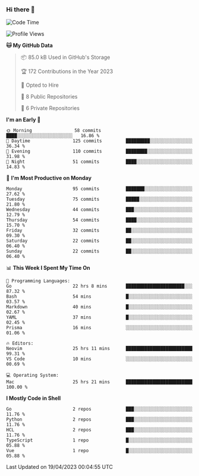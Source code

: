 ### Hi there 👋
<!--![visitors](https://visitor-badge.glitch.me/badge?page_id=d0zingcat)-->
<!--
**d0zingcat/d0zingcat** is a ✨ _special_ ✨ repository because its `README.md` (this file) appears on your GitHub profile.

Here are some ideas to get you started:

- 🔭 I’m currently working on ...
- 🌱 I’m currently learning ...
- 👯 I’m looking to collaborate on ...
- 🤔 I’m looking for help with ...
- 💬 Ask me about ...
- 📫 How to reach me: ...
- 😄 Pronouns: ...
- ⚡ Fun fact: ...
-->
<!--START_SECTION:waka-->
![Code Time](http://img.shields.io/badge/Code%20Time-2%2C526%20hrs%2051%20mins-blue)

![Profile Views](http://img.shields.io/badge/Profile%20Views-5-blue)

**🐱 My GitHub Data** 

> 📦 85.0 kB Used in GitHub's Storage 
 > 
> 🏆 172 Contributions in the Year 2023
 > 
> 💼 Opted to Hire
 > 
> 📜 8 Public Repositories 
 > 
> 🔑 6 Private Repositories 
 > 
**I'm an Early 🐤** 

```text
🌞 Morning                58 commits          ████░░░░░░░░░░░░░░░░░░░░░   16.86 % 
🌆 Daytime                125 commits         █████████░░░░░░░░░░░░░░░░   36.34 % 
🌃 Evening                110 commits         ████████░░░░░░░░░░░░░░░░░   31.98 % 
🌙 Night                  51 commits          ████░░░░░░░░░░░░░░░░░░░░░   14.83 % 
```
📅 **I'm Most Productive on Monday** 

```text
Monday                   95 commits          ███████░░░░░░░░░░░░░░░░░░   27.62 % 
Tuesday                  75 commits          █████░░░░░░░░░░░░░░░░░░░░   21.80 % 
Wednesday                44 commits          ███░░░░░░░░░░░░░░░░░░░░░░   12.79 % 
Thursday                 54 commits          ████░░░░░░░░░░░░░░░░░░░░░   15.70 % 
Friday                   32 commits          ██░░░░░░░░░░░░░░░░░░░░░░░   09.30 % 
Saturday                 22 commits          ██░░░░░░░░░░░░░░░░░░░░░░░   06.40 % 
Sunday                   22 commits          ██░░░░░░░░░░░░░░░░░░░░░░░   06.40 % 
```


📊 **This Week I Spent My Time On** 

```text
💬 Programming Languages: 
Go                       22 hrs 8 mins       ██████████████████████░░░   87.32 % 
Bash                     54 mins             █░░░░░░░░░░░░░░░░░░░░░░░░   03.57 % 
Markdown                 40 mins             █░░░░░░░░░░░░░░░░░░░░░░░░   02.67 % 
YAML                     37 mins             █░░░░░░░░░░░░░░░░░░░░░░░░   02.45 % 
Prisma                   16 mins             ░░░░░░░░░░░░░░░░░░░░░░░░░   01.06 % 

🔥 Editors: 
Neovim                   25 hrs 11 mins      █████████████████████████   99.31 % 
VS Code                  10 mins             ░░░░░░░░░░░░░░░░░░░░░░░░░   00.69 % 

💻 Operating System: 
Mac                      25 hrs 21 mins      █████████████████████████   100.00 % 
```

**I Mostly Code in Shell** 

```text
Go                       2 repos             ███░░░░░░░░░░░░░░░░░░░░░░   11.76 % 
Python                   2 repos             ███░░░░░░░░░░░░░░░░░░░░░░   11.76 % 
HCL                      2 repos             ███░░░░░░░░░░░░░░░░░░░░░░   11.76 % 
TypeScript               1 repo              █░░░░░░░░░░░░░░░░░░░░░░░░   05.88 % 
Vue                      1 repo              █░░░░░░░░░░░░░░░░░░░░░░░░   05.88 % 
```




 Last Updated on 19/04/2023 00:04:55 UTC
<!--END_SECTION:waka-->

